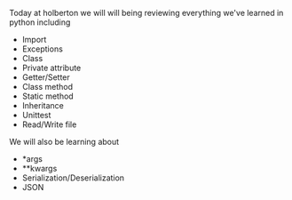 Today at holberton we will will being reviewing everything we've learned in
python including
- Import
- Exceptions
- Class
- Private attribute
- Getter/Setter
- Class method
- Static method
- Inheritance
- Unittest
- Read/Write file

We will also be learning about
- *args
- **kwargs
- Serialization/Deserialization
- JSON